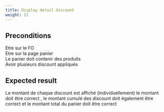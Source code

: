 ```yaml
---
title: Display detail discount
weight: 11
---
```


## Preconditions

Etre sur le FO\
Etre sur la page panier\
Le panier doit contenir des produits\
Avoir plusieurs discount appliqués
## Expected result

Le montant de chaque discount est affiché (individuellement) le montant doit être correct , le montant cumulé des discount doit également être correct et le montant total du panier doit être correct

